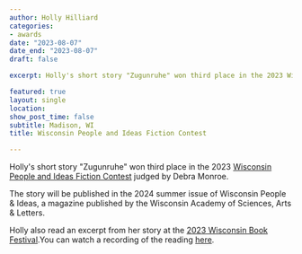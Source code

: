 ```yaml
---
author: Holly Hilliard
categories:
- awards
date: "2023-08-07"
date_end: "2023-08-07"
draft: false

excerpt: Holly's short story "Zugunruhe" won third place in the 2023 Wisconsin People and Ideas Fiction Contest judged by Debra Monroe.

featured: true
layout: single
location: 
show_post_time: false
subtitle: Madison, WI
title: Wisconsin People and Ideas Fiction Contest

---
```


Holly's short story "Zugunruhe" won third place in the 2023 [Wisconsin People and Ideas Fiction Contest](https://www.wisconsinacademy.org/content/writing-contests) judged by Debra Monroe.

The story will be published in the 2024 summer issue of Wisconsin People & Ideas, a magazine published by the Wisconsin Academy of Sciences, Arts & Letters.

Holly also read an excerpt from her story at the [2023 Wisconsin Book Festival](https://www.wisconsinbookfestival.org/events/wisconsin-people-ideas-2023-fiction-and-poetry-contest-winners).You can watch a recording of the reading [here](https://www.crowdcast.io/c/wbf-wpi-reading).